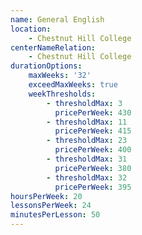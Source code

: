 ```yaml
---
name: General English
location:
    - Chestnut Hill College
centerNameRelation:
    - Chestnut Hill College
durationOptions:
    maxWeeks: '32'
    exceedMaxWeeks: true
    weekThresholds:
        - thresholdMax: 3
          pricePerWeek: 430
        - thresholdMax: 11
          pricePerWeek: 415
        - thresholdMax: 23
          pricePerWeek: 400
        - thresholdMax: 31
          pricePerWeek: 380
        - thresholdMax: 32
          pricePerWeek: 395
hoursPerWeek: 20
lessonsPerWeek: 24
minutesPerLesson: 50
---
```

